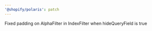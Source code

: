 ```yaml
---
'@shopify/polaris': patch
---
```


Fixed padding on AlphaFilter in IndexFilter when hideQueryField is true
